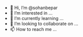 - 👋 Hi, I’m @sohanbepar
- 👀 I’m interested in ...
- 🌱 I’m currently learning ...
- 💞️ I’m looking to collaborate on ...
- 📫 How to reach me ...

<!---
sohanbepar/sohanbepar is a ✨ special ✨ repository because its `README.md` (this file) appears on your GitHub profile.
You can click the Preview link to take a look at your changes.
--->
